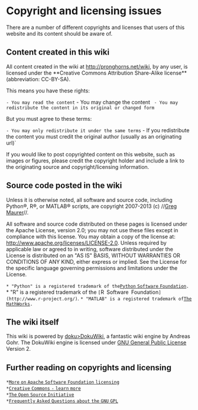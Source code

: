 # Copyright and licensing issues

There are a number of different copyrights and licenses that users of
this website and its content should be aware of.

## Content created in this wiki

All content created in the wiki at <http://pronghorns.net/wiki>, by any
user, is licensed under the \*\*Creative Commons Attribution Share-Alike
license\*\* (abbreviation: CC-BY-SA).

This means you have these rights:

` - You may read the content
` - You may change the content
` - You may redistribute the content in its original or changed form`

But you must agree to these terms:

` - You may only redistribute it under the same terms
` - If you redistribute the content you must credit the original author (usually as an originating url)`

If you would like to post copyrighted content on this website, such as
images or figures, please credit the copyright holder and include a link
to the originating source and copyright/licensing information.

## Source code posted in the wiki

Unless it is otherwise noted, all software and source code, including
Python®, R®, or MATLAB® scripts, are copyright 2007-2013 (c) //[Greg
Maurer](greg@pronghorns.net)//.

All software and source code distributed on these pages is licensed
under the Apache License, version 2.0; you may not use these files
except in compliance with this license. You may obtain a copy of the
license at: <http://www.apache.org/licenses/LICENSE-2.0>. Unless
required by applicable law or agreed to in writing, software distributed
under the License is distributed on an "AS IS" BASIS, WITHOUT WARRANTIES
OR CONDITIONS OF ANY KIND, either express or implied. See the License
for the specific language governing permissions and limitations under
the License.

` * "Python" is a registered trademark of the `[`Python` `Software`
`Foundation`](http://www.python.org)`.
` * "R" is a registered trademark of the `[`R` `Software`
`Foundation`](http://www.r-project.org/)`.
` * "MATLAB" is a registered trademark of `[`The`
`MathWorks`](http://www.mathworks.com)`.`

## The wiki itself

This wiki is powered by [doku&gt;DokuWiki](doku>DokuWiki), a
fantastic wiki engine by Andreas Gohr. The DokuWiki engine is licensed
under [GNU General Public
License](http://www.gnu.org/licenses/gpl.html) Version 2.

## Further reading on copyrights and licensing

` * `[`More` `on` `Apache` `Software` `Foundation`
`licensing`](http://www.apache.org/licenses/)\
` * `[`Creative` `Commons` `-` `learn`
`more`](http://creativecommons.org/learn/)\
` * `[`The` `Open` `Source`
`Initiative`](http://opensource.org)\
` * `[`Frequently` `Asked` `Questions` `about` `the` `GNU`
`GPL`](http://www.fsf.org/licenses/gpl-faq.html)
